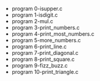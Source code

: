 - program 0-isupper.c
- program 1-isdigit.c
- program 2-mul.c
- program 3-print_numbers.c
- program 4-print_most_numbers.c
- program 5-more_numbers.c
- program 6-print_line.c
- program 7-print_diagonal.c
- program 8-print_square.c
- program 9-fizz_buzz.c
- program 10-print_triangle.c
